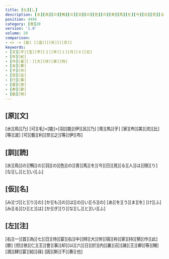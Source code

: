 ```yaml
---
title: [な][し]
description: [水][鳥][の][鴨][の][羽][の][色][の][青][馬][を][今][日][見][る][人][は][限][り][な][し][と][い][ふ]
position: 4494
category: [巻]20
version: '1.0'
volume: 20
comparison:
- <> -> [能] [[温]][[矢]][[京]]
keywords:
- [天][平][宝][字][２][年][１][月][６][日]
- [年][紀]
- [作][者][：][大][伴][家][持]
- [未][奏]
- [予][作]
- [宮][廷]
- [行][事]
- [宴][席]
- [寿][歌]
- [動][物]
---
```


## [原][文]

[水][鳥][乃] [可][毛]<[能]>[羽][能][伊][呂][乃] [青][馬][乎] [家][布][美][流][比][等][波] [可][藝][利][奈][之][等][伊][布]

## [訓][読]

[水][鳥][の][鴨][の][羽][の][色][の][青][馬][を][今][日][見][る][人][は][限][り][な][し][と][い][ふ]

## [仮][名]

[み][づ][と][り][の] [か][も][の][は][の][い][ろ][の] [あ][を][う][ま][を] [け][ふ][み][る][ひ][と][は] [か][ぎ][り][な][し][と][い][ふ]

## [左][注]

[右][一][首][為][七][日][侍][宴][右][中][辨][大][伴][宿][祢][家][持][預][作][此][歌] [但][依][仁][王][會][事][却][以][六][日][於][内][裏][召][諸][王][卿][等][賜][酒][肆][宴][給][祿] [因][斯][不][奏][也]
